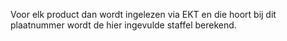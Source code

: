 Voor elk product dan wordt ingelezen via EKT en die hoort bij dit plaatnummer wordt de hier ingevulde staffel berekend.